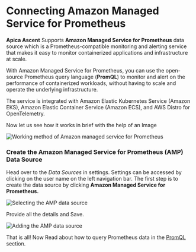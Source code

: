 # Connecting Amazon Managed Service for Prometheus

**Apica Ascent** Supports **Amazon Managed Service for Prometheus** data source which is a Prometheus-compatible monitoring and alerting service that makes it easy to monitor containerized applications and infrastructure at scale.

With Amazon Managed Service for Prometheus, you can use the open-source Prometheus query language (**PromQL**) to monitor and alert on the performance of containerized workloads, without having to scale and operate the underlying infrastructure.

The service is integrated with Amazon Elastic Kubernetes Service (Amazon EKS), Amazon Elastic Container Service (Amazon ECS), and AWS Distro for OpenTelemetry.

Now let us see how it works in brief with the help of an Image

![Working method of Amazon managed service for Prometheus](../../.gitbook/assets/AMP.png)

### Create the Amazon Managed Service for Prometheus (AMP) Data Source

Head over to the _Data Sources_ in settings. Settings can be accessed by clicking on the user name on the left navigation bar. The first step is to create the data source by clicking **Amazon Managed Service for Prometheus.**

![Selecting the AMP data source](../../.gitbook/assets/AMP-1.png)

Provide all the details and Save.

![Adding the AMP data source](../../.gitbook/assets/AMP-2.png)

That is all! Now Read about how to query Prometheus data in the [PromQL](../querying-data.md) section.
